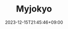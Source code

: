 ---
title: "Myjokyo"
date: 2023-12-15T21:45:46+09:00
description: ""
draft: true
author: ""
cover: ""
tags: [""]
theme: "light"
---